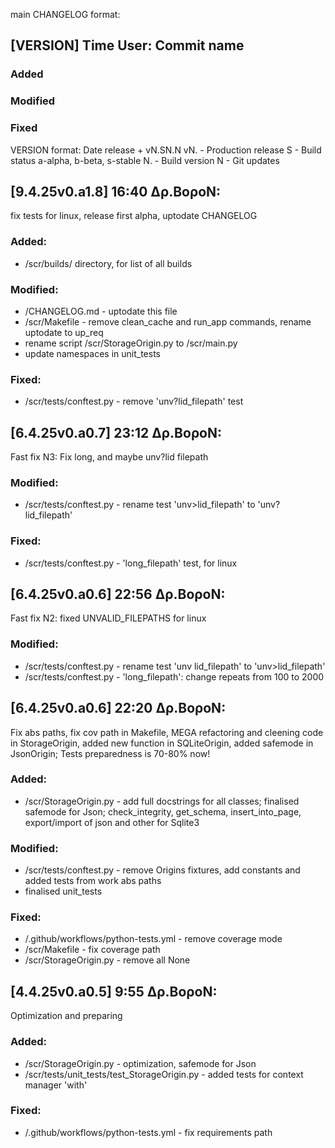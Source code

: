 main CHANGELOG format:
## [VERSION] Time User: Commit name
### Added
### Modified
### Fixed

VERSION format: Date release + vN.SN.N
vN. - Production release
S   - Build status a-alpha, b-beta, s-stable
N.  - Build version
N   - Git updates




## [9.4.25v0.a1.8] 16:40 Δρ.ΒοροΝ:
fix tests for linux, release first alpha, uptodate CHANGELOG
### Added:
- /scr/builds/ directory, for list of all builds

### Modified:
- /CHANGELOG.md - uptodate this file
- /scr/Makefile - remove clean_cache and run_app commands, rename uptodate to up_req
- rename script /scr/StorageOrigin.py  to  /scr/main.py
- update namespaces in unit_tests

### Fixed:
- /scr/tests/conftest.py - remove 'unv?lid_filepath' test



## [6.4.25v0.a0.7] 23:12 Δρ.ΒοροΝ:
Fast fix N3: Fix long, and maybe unv?lid filepath
### Modified:
- /scr/tests/conftest.py - rename test 'unv>lid_filepath'  to  'unv?lid_filepath'

### Fixed:
- /scr/tests/conftest.py - 'long_filepath' test, for linux



## [6.4.25v0.a0.6] 22:56 Δρ.ΒοροΝ:
Fast fix N2: fixed UNVALID_FILEPATHS for linux
### Modified:
- /scr/tests/conftest.py - rename test 'unv lid_filepath'  to  'unv>lid_filepath'
- /scr/tests/conftest.py - 'long_filepath': change repeats from 100  to  2000



## [6.4.25v0.a0.6] 22:20 Δρ.ΒοροΝ:
Fix abs paths, fix cov path in Makefile, MEGA refactoring and cleening code in StorageOrigin, added new function in SQLiteOrigin, added safemode in JsonOrigin; Tests preparedness is 70-80% now!
### Added:
- /scr/StorageOrigin.py - add full docstrings for all classes; finalised safemode for Json; check_integrity, get_schema, insert_into_page, export/import of json and other for Sqlite3

### Modified:
- /scr/tests/conftest.py - remove Origins fixtures, add constants and added tests from work abs paths
- finalised unit_tests

### Fixed:
- /.github/workflows/python-tests.yml - remove coverage mode
- /scr/Makefile - fix coverage path
- /scr/StorageOrigin.py - remove all None



## [4.4.25v0.a0.5] 9:55 Δρ.ΒοροΝ:
Optimization and preparing
### Added:
- /scr/StorageOrigin.py - optimization, safemode for Json
- /scr/tests/unit_tests/test_StorageOrigin.py - added tests for context manager 'with'

### Fixed:
- /.github/workflows/python-tests.yml - fix requirements path